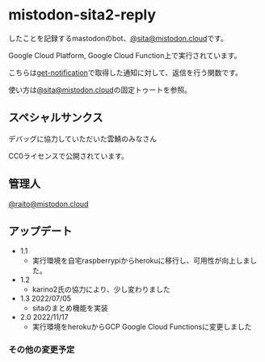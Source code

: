 # mistodon-sita2-reply

したことを記録するmastodonのbot、[@sita@mistodon.cloud](https://mistodon.cloud/@sita)です。

Google Cloud Platform, Google Cloud Function上で実行されています。

こちらは[get-notification](https://github.com/raito417/mistodon-sita2-get-notification)で取得した通知に対して、返信を行う関数です。

使い方は[@sita@mistodon.cloud](https://mistodon.cloud/@sita)の固定トゥートを参照。


## スペシャルサンクス

デバッグに協力していただいた雲鯖のみなさん

CC0ライセンスで公開されています。

## 管理人

[@raito@mistodon.cloud](https://mistodon.cloud/@raito)

## アップデート

- 1.1
  - 実行環境を自宅raspberrypiからherokuに移行し、可用性が向上しました。
- 1.2
  - karino2氏の協力により、少し変わりました
- 1.3 2022/07/05
  - sitaのまとめ機能を実装
- 2.0 2022/11/17
  - 実行環境をherokuからGCP Google Cloud Functionsに変更しました
### その他の変更予定